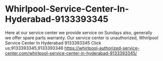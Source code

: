 # Whirlpool-Service-Center-In-Hyderabad-9133393345
Here at our service center we provide service on Sundays also, generally we offer spare parts warranty. Our service center is unauthorized,  Whirlpool Service Center In Hyderabad 9133393345 Click us;9133393345,9133393346  https://whirlpool-authorized-service-center.com/whirlpool-service-center-in-hyderabad-9133393345/
